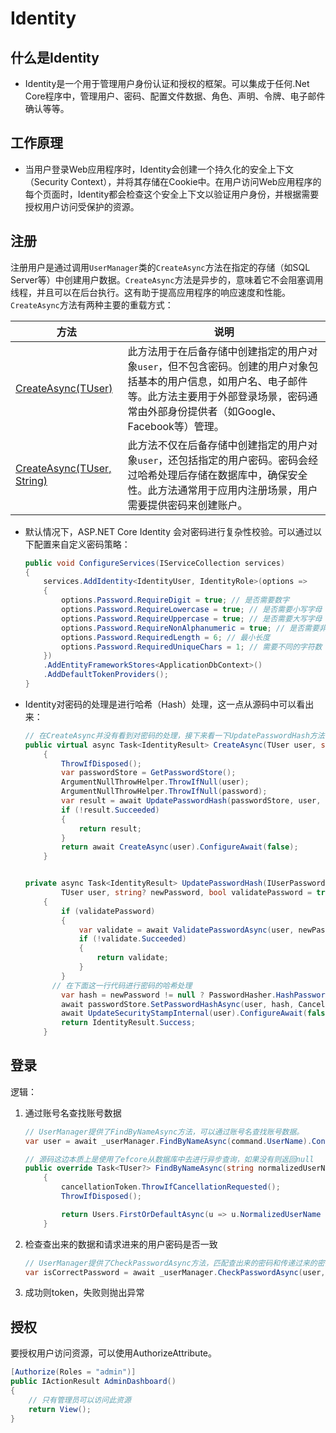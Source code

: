 # Identity 

## 什么是Identity

- Identity是一个用于管理用户身份认证和授权的框架。可以集成于任何.Net Core程序中，管理用户、密码、配置文件数据、角色、声明、令牌、电子邮件确认等等。



## 工作原理

- 当用户登录Web应用程序时，Identity会创建一个持久化的安全上下文（Security Context），并将其存储在Cookie中。在用户访问Web应用程序的每个页面时，Identity都会检查这个安全上下文以验证用户身份，并根据需要授权用户访问受保护的资源。



## 注册

注册用户是通过调用`UserManager`类的`CreateAsync`方法在指定的存储（如SQL Server等）中创建用户数据。`CreateAsync`方法是异步的，意味着它不会阻塞调用线程，并且可以在后台执行。这有助于提高应用程序的响应速度和性能。`CreateAsync`方法有两种主要的重载方式：

| 方法                                                         | 说明                                                         |
| ------------------------------------------------------------ | ------------------------------------------------------------ |
| [CreateAsync(TUser)](https://learn.microsoft.com/zh-cn/dotnet/api/microsoft.aspnetcore.identity.usermanager-1.createasync?view=aspnetcore-8.0#microsoft-aspnetcore-identity-usermanager-1-createasync(-0)) | 此方法用于在后备存储中创建指定的用户对象`user`，但不包含密码。创建的用户对象包括基本的用户信息，如用户名、电子邮件等。此方法主要用于外部登录场景，密码通常由外部身份提供者（如Google、Facebook等）管理。 |
| [CreateAsync(TUser, String)](https://learn.microsoft.com/zh-cn/dotnet/api/microsoft.aspnetcore.identity.usermanager-1.createasync?view=aspnetcore-8.0#microsoft-aspnetcore-identity-usermanager-1-createasync(-0-system-string)) | 此方法不仅在后备存储中创建指定的用户对象`user`，还包括指定的用户密码。密码会经过哈希处理后存储在数据库中，确保安全性。此方法通常用于应用内注册场景，用户需要提供密码来创建账户。 |

- 默认情况下，ASP.NET Core Identity 会对密码进行复杂性校验。可以通过以下配置来自定义密码策略：

  ```c#
  public void ConfigureServices(IServiceCollection services)
  {
      services.AddIdentity<IdentityUser, IdentityRole>(options =>
      {
          options.Password.RequireDigit = true; // 是否需要数字
          options.Password.RequireLowercase = true; // 是否需要小写字母
          options.Password.RequireUppercase = true; // 是否需要大写字母
          options.Password.RequireNonAlphanumeric = true; // 是否需要非字母字符
          options.Password.RequiredLength = 6; // 最小长度
          options.Password.RequiredUniqueChars = 1; // 需要不同的字符数
      })
      .AddEntityFrameworkStores<ApplicationDbContext>()
      .AddDefaultTokenProviders();
  }
  ```

- Identity对密码的处理是进行哈希（Hash）处理，这一点从源码中可以看出来：

  ```c#
  // 在CreateAsync并没有看到对密码的处理，接下来看一下UpdatePasswordHash方法
  public virtual async Task<IdentityResult> CreateAsync(TUser user, string password)
      {
          ThrowIfDisposed();
          var passwordStore = GetPasswordStore();
          ArgumentNullThrowHelper.ThrowIfNull(user);
          ArgumentNullThrowHelper.ThrowIfNull(password);
          var result = await UpdatePasswordHash(passwordStore, user, password).ConfigureAwait(false);
          if (!result.Succeeded)
          {
              return result;
          }
          return await CreateAsync(user).ConfigureAwait(false);
      }
  
  
  private async Task<IdentityResult> UpdatePasswordHash(IUserPasswordStore<TUser> passwordStore,
          TUser user, string? newPassword, bool validatePassword = true)
      {
          if (validatePassword)
          {
              var validate = await ValidatePasswordAsync(user, newPassword).ConfigureAwait(false);
              if (!validate.Succeeded)
              {
                  return validate;
              }
          }
      	// 在下面这一行代码进行密码的哈希处理
          var hash = newPassword != null ? PasswordHasher.HashPassword(user, newPassword) : null;
          await passwordStore.SetPasswordHashAsync(user, hash, CancellationToken).ConfigureAwait(false);
          await UpdateSecurityStampInternal(user).ConfigureAwait(false);
          return IdentityResult.Success;
      }
  ```

  

## 登录

逻辑：

1. 通过账号名查找账号数据

   ```c#
   // UserManager提供了FindByNameAsync方法，可以通过账号名查找账号数据。
   var user = await _userManager.FindByNameAsync(command.UserName).ConfigureAwait(false);
   
   // 源码这边本质上是使用了efcore从数据库中去进行异步查询，如果没有则返回null
   public override Task<TUser?> FindByNameAsync(string normalizedUserName, CancellationToken cancellationToken = default(CancellationToken))
       {
           cancellationToken.ThrowIfCancellationRequested();
           ThrowIfDisposed();
   
           return Users.FirstOrDefaultAsync(u => u.NormalizedUserName == normalizedUserName, cancellationToken);
       }
   ```

   

2. 检查查出来的数据和请求进来的用户密码是否一致

   ```c#
   // UserManager提供了CheckPasswordAsync方法，匹配查出来的密码和传递过来的密码（哈希处理）是否一致。
   var isCorrectPassword = await _userManager.CheckPasswordAsync(user, command.Password).ConfigureAwait(false);
   ```

   

3. 成功则token，失败则抛出异常

## 授权

要授权用户访问资源，可以使用AuthorizeAttribute。

```c#
[Authorize(Roles = "admin")]
public IActionResult AdminDashboard()
{
    // 只有管理员可以访问此资源
    return View();
}
```

